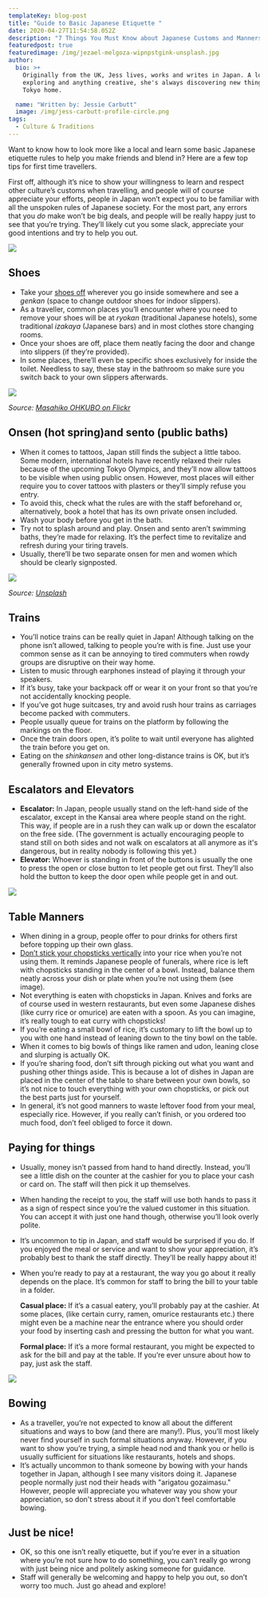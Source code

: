 ```yaml
---
templateKey: blog-post
title: "Guide to Basic Japanese Etiquette "
date: 2020-04-27T11:54:58.052Z
description: "7 Things You Must Know about Japanese Customs and Manners "
featuredpost: true
featuredimage: /img/jezael-melgoza-wipnpstgink-unsplash.jpg
author:
  bio: >+
    Originally from the UK, Jess lives, works and writes in Japan. A lover of
    exploring and anything creative, she's always discovering new things in her
    Tokyo home.

  name: "Written by: Jessie Carbutt"
  image: /img/jess-carbutt-profile-circle.png
tags:
  - Culture & Traditions
---
```

Want to know how to look more like a local and learn some basic Japanese etiquette rules to help you make friends and blend in? Here are a few top tips for first time travellers.

First off, although it’s nice to show your willingness to learn and respect other culture’s customs when travelling, and people will of course appreciate your efforts, people in Japan won’t expect you to be familiar with all the unspoken rules of Japanese society. For the most part, any errors that you *do* make won’t be big deals, and people will be really happy just to see that you’re trying. They’ll likely cut you some slack, appreciate your good intentions and try to help you out.

![](/img/ryokan_genkan.jpg)

## Shoes

* Take your [shoes off](https://guidable.co/culture/the-custom-of-taking-shoes-off-and-the-rules-of-slippers-inside-a-house-in-japan/) wherever you go inside somewhere and see a *genkan* (space to change outdoor shoes for indoor slippers).
* As a traveller, common places you’ll encounter where you need to remove your shoes will be at *ryokan* (traditional Japanese hotels), some traditional *izakaya* (Japanese bars) and in most clothes store changing rooms.
* Once your shoes are off, place them neatly facing the door and change into slippers (if they’re provided).
* In some places, there’ll even be specific shoes exclusively for inside the toilet. Needless to say, these stay in the bathroom so make sure you switch back to your own slippers afterwards.

![](/img/2726956817_8526313a72_k.jpg)

*Source: [Masahiko OHKUBO on Flickr](https://www.flickr.com/photos/mah_japan/)*

## Onsen (hot spring)and sento (public baths)

* When it comes to tattoos, Japan still finds the subject a little taboo. Some modern, international hotels have recently relaxed their rules because of the upcoming Tokyo Olympics, and they’ll now allow tattoos to be visible when using public onsen. However, most places will either require you to cover tattoos with plasters or they’ll simply refuse you entry.
* To avoid this, check what the rules are with the staff beforehand or, alternatively, book a hotel that has its own private onsen included.
* Wash your body before you get in the bath.
* Try not to splash around and play. Onsen and sento aren’t swimming baths, they’re made for relaxing. It’s the perfect time to revitalize and refresh during your tiring travels.
* Usually, there’ll be two separate onsen for men and women which should be clearly signposted.

![](/img/jezael-melgoza-wipnpstgink-unsplash.jpg)

*Source: [Unsplash](https://unsplash.com/@jezael)*

## Trains

* You’ll notice trains can be really quiet in Japan! Although talking on the phone isn’t allowed, talking to people you’re with is fine. Just use your common sense as it can be annoying to tired commuters when rowdy groups are disruptive on their way home.
* Listen to music through earphones instead of playing it through your speakers.
* If it’s busy, take your backpack off or wear it on your front so that you’re not accidentally knocking people.
* If you’ve got huge suitcases, try and avoid rush hour trains as carriages become packed with commuters.
* People usually queue for trains on the platform by following the markings on the floor.
* Once the train doors open, it’s polite to wait until everyone has alighted the train before you get on.
* Eating on the *shinkansen* and other long-distance trains is OK, but it’s generally frowned upon in city metro systems.

## Escalators and Elevators

* **Escalator:** In Japan, people usually stand on the left-hand side of the escalator, except in the Kansai area where people stand on the right. This way, if people are in a rush they can walk up or down the escalator on the free side. (The government is actually encouraging people to stand still on both sides and not walk on escalators at all anymore as it's dangerous, but in reality nobody is following this yet.)
* **Elevator:** Whoever is standing in front of the buttons is usually the one to press the open or close button to let people get out first. They’ll also hold the button to keep the door open while people get in and out.

![](/img/table-manners.jpg)

## Table Manners

* When dining in a group, people offer to pour drinks for others first before topping up their own glass.
* [Don’t stick your chopsticks vertically](https://blog.gaijinpot.com/dont-stick-chopsticks-bowl-rice/) into your rice when you’re not using them. It reminds Japanese people of funerals, where rice is left with chopsticks standing in the center of a bowl. Instead, balance them neatly across your dish or plate when you’re not using them (see image).
* Not everything is eaten with chopsticks in Japan. Knives and forks are of course used in western restaurants, but even some Japanese dishes (like curry rice or omurice) are eaten with a spoon. As you can imagine, it’s really tough to eat curry with chopsticks!
* If you’re eating a small bowl of rice, it’s customary to lift the bowl up to you with one hand instead of leaning down to the tiny bowl on the table.
* When it comes to big bowls of things like ramen and udon, leaning close and slurping is actually OK.
* If you’re sharing food, don’t sift through picking out what you want and pushing other things aside. This is because a lot of dishes in Japan are placed in the center of the table to share between your own bowls, so it’s not nice to touch everything with your own chopsticks, or pick out the best parts just for yourself.
* In general, it’s not good manners to waste leftover food from your meal, especially rice. However, if you really can’t finish, or you ordered too much food, don’t feel obliged to force it down.

## Paying for things

* Usually, money isn’t passed from hand to hand directly. Instead, you’ll see a little dish on the counter at the cashier for you to place your cash or card on. The staff will then pick it up themselves.
* When handing the receipt to you, the staff will use both hands to pass it as a sign of respect since you’re the valued customer in this situation. You can accept it with just one hand though, otherwise you’ll look overly polite.
* It’s uncommon to tip in Japan, and staff would be surprised if you do. If you enjoyed the meal or service and want to show your appreciation, it’s probably best to thank the staff directly. They’ll be really happy about it!
* When you’re ready to pay at a restaurant, the way you go about it really depends on the place. It’s common for staff to bring the bill to your table in a folder.

  **Casual place:** If it’s a casual eatery, you’ll probably pay at the cashier. At some places, (like certain curry, ramen, omurice restaurants etc.) there might even be a machine near the entrance where you should order your food by inserting cash and pressing the button for what you want.

  **Formal place:** If it’s a more formal restaurant, you might be expected to ask for the bill and pay at the table. If you’re ever unsure about how to pay, just ask the staff.

![](/img/bowing.jpg)

## Bowing

* As a traveller, you’re not expected to know all about the different situations and ways to bow (and there are many!). Plus, you’ll most likely never find yourself in such formal situations anyway. However, if you want to show you’re trying, a simple head nod and thank you or hello is usually sufficient for situations like restaurants, hotels and shops.
* It’s actually uncommon to thank someone by bowing with your hands together in Japan, although I see many visitors doing it. Japanese people normally just nod their heads with "arigatou gozaimasu." However, people will appreciate you whatever way you show your appreciation, so don't stress about it if you don't feel comfortable bowing.

## Just be nice!

* OK, so this one isn’t really etiquette, but if you’re ever in a situation where you’re not sure how to do something, you can’t really go wrong with just being nice and politely asking someone for guidance.
* Staff will generally be welcoming and happy to help you out, so don’t worry too much. Just go ahead and explore!